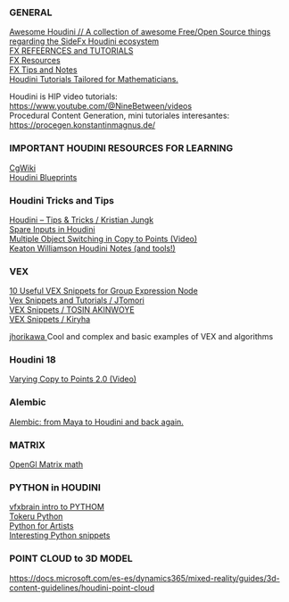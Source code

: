 ### GENERAL   
[Awesome Houdini // A collection of awesome Free/Open Source things regarding the SideFx Houdini ecosystem](https://github.com/wyhinton/AwesomeHoudini)   
[FX REFEERNCES and TUTORIALS](http://ref-fx.com/)   
[FX Resources](https://www.johnkunz.com/resources)   
[FX Tips and Notes](https://www.katexagoraris.com/)   
[Houdini Tutorials Tailored for Mathematicians.](http://dgd.service.tu-berlin.de/wordpress/houdini/)   

Houdini is HIP video tutorials: https://www.youtube.com/@NineBetween/videos   
Procedural Content Generation, mini tutoriales interesantes: https://procegen.konstantinmagnus.de/   

### IMPORTANT HOUDINI RESOURCES FOR LEARNING
[CgWiki](https://www.tokeru.com/cgwiki/index.php?title=Main_Page)   
[Houdini Blueprints](https://hdbp.io/)   



### Houdini Tricks and Tips

[Houdini – Tips & Tricks / Kristian Jungk](https://www.kristianjungk.com/en/about/tipps-tricks/houdini/)   
[Spare Inputs in Houdini](http://www.particle-effects.com/2019/05/spare-inputs-in-houdini.html)   
[Multiple Object Switching in Copy to Points (Video)](https://www.youtube.com/watch?v=rSkLItyvBdE)   
[Keaton Williamson Houdini Notes (and tools!)](https://www.keatonwilliamson.com/houdini)


### VEX

[10 Useful VEX Snippets for Group Expression Node](https://www.cg.tips/houdini/vex/group-expression-vex-snippet/)   
[Vex Snippets and Tutorials / JTomori](https://github.com/jtomori/vex_tutorial#dops--gas-field-wrangle---accessing-dops-and-sops-data)   
[VEX Snippets / TOSIN AKINWOYE](https://tosinakinwoye.com/2017/01/23/houdini-vex-snippets/)   
[VEX Snippets / Kiryha ](https://github.com/kiryha/Houdini/wiki/vex-snippets)   

[jhorikawa ](https://github.com/jhorikawa) Cool and complex and basic examples of VEX and algorithms    

### Houdini 18

[Varying Copy to Points 2.0 (Video)](https://vimeo.com/379213003)   

### Alembic

[Alembic: from Maya to Houdini and back again.](https://www.toadstorm.com/blog/?p=435)   

### MATRIX

[OpenGl Matrix math](https://www.ntu.edu.sg/home/ehchua/programming/opengl/CG_BasicsTheory.html#zz-4.2)   

### PYTHON in HOUDINI

[vfxbrain intro to PYTHOM](https://vfxbrain.wordpress.com/2016/03/15/python-in-houdini/)   
[Tokeru Python](https://www.tokeru.com/cgwiki/index.php?title=HoudiniPython)   
[Python for Artists](https://github.com/kiryha/Houdini/wiki/Python-for-artists)   
[Interesting Python snippets](https://github.com/kiryha/Houdini/wiki/python-snippets)   

### POINT CLOUD to 3D MODEL

https://docs.microsoft.com/es-es/dynamics365/mixed-reality/guides/3d-content-guidelines/houdini-point-cloud
